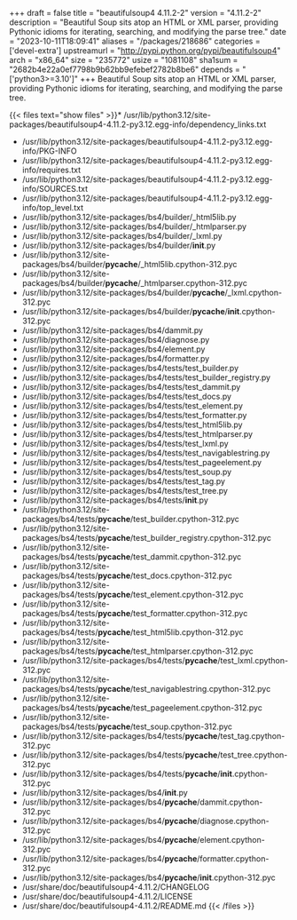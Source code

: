 +++
draft = false
title = "beautifulsoup4 4.11.2-2"
version = "4.11.2-2"
description = "Beautiful Soup sits atop an HTML or XML parser, providing Pythonic idioms for iterating, searching, and modifying the parse tree."
date = "2023-10-11T18:09:41"
aliases = "/packages/218686"
categories = ['devel-extra']
upstreamurl = "http://pypi.python.org/pypi/beautifulsoup4"
arch = "x86_64"
size = "235772"
usize = "1081108"
sha1sum = "2682b4e22a0ef7798b9b62bb9efebef2782b8be6"
depends = "['python3>=3.10']"
+++
Beautiful Soup sits atop an HTML or XML parser, providing Pythonic idioms for iterating, searching, and modifying the parse tree.

{{< files text="show files" >}}* /usr/lib/python3.12/site-packages/beautifulsoup4-4.11.2-py3.12.egg-info/dependency_links.txt
* /usr/lib/python3.12/site-packages/beautifulsoup4-4.11.2-py3.12.egg-info/PKG-INFO
* /usr/lib/python3.12/site-packages/beautifulsoup4-4.11.2-py3.12.egg-info/requires.txt
* /usr/lib/python3.12/site-packages/beautifulsoup4-4.11.2-py3.12.egg-info/SOURCES.txt
* /usr/lib/python3.12/site-packages/beautifulsoup4-4.11.2-py3.12.egg-info/top_level.txt
* /usr/lib/python3.12/site-packages/bs4/builder/_html5lib.py
* /usr/lib/python3.12/site-packages/bs4/builder/_htmlparser.py
* /usr/lib/python3.12/site-packages/bs4/builder/_lxml.py
* /usr/lib/python3.12/site-packages/bs4/builder/__init__.py
* /usr/lib/python3.12/site-packages/bs4/builder/__pycache__/_html5lib.cpython-312.pyc
* /usr/lib/python3.12/site-packages/bs4/builder/__pycache__/_htmlparser.cpython-312.pyc
* /usr/lib/python3.12/site-packages/bs4/builder/__pycache__/_lxml.cpython-312.pyc
* /usr/lib/python3.12/site-packages/bs4/builder/__pycache__/__init__.cpython-312.pyc
* /usr/lib/python3.12/site-packages/bs4/dammit.py
* /usr/lib/python3.12/site-packages/bs4/diagnose.py
* /usr/lib/python3.12/site-packages/bs4/element.py
* /usr/lib/python3.12/site-packages/bs4/formatter.py
* /usr/lib/python3.12/site-packages/bs4/tests/test_builder.py
* /usr/lib/python3.12/site-packages/bs4/tests/test_builder_registry.py
* /usr/lib/python3.12/site-packages/bs4/tests/test_dammit.py
* /usr/lib/python3.12/site-packages/bs4/tests/test_docs.py
* /usr/lib/python3.12/site-packages/bs4/tests/test_element.py
* /usr/lib/python3.12/site-packages/bs4/tests/test_formatter.py
* /usr/lib/python3.12/site-packages/bs4/tests/test_html5lib.py
* /usr/lib/python3.12/site-packages/bs4/tests/test_htmlparser.py
* /usr/lib/python3.12/site-packages/bs4/tests/test_lxml.py
* /usr/lib/python3.12/site-packages/bs4/tests/test_navigablestring.py
* /usr/lib/python3.12/site-packages/bs4/tests/test_pageelement.py
* /usr/lib/python3.12/site-packages/bs4/tests/test_soup.py
* /usr/lib/python3.12/site-packages/bs4/tests/test_tag.py
* /usr/lib/python3.12/site-packages/bs4/tests/test_tree.py
* /usr/lib/python3.12/site-packages/bs4/tests/__init__.py
* /usr/lib/python3.12/site-packages/bs4/tests/__pycache__/test_builder.cpython-312.pyc
* /usr/lib/python3.12/site-packages/bs4/tests/__pycache__/test_builder_registry.cpython-312.pyc
* /usr/lib/python3.12/site-packages/bs4/tests/__pycache__/test_dammit.cpython-312.pyc
* /usr/lib/python3.12/site-packages/bs4/tests/__pycache__/test_docs.cpython-312.pyc
* /usr/lib/python3.12/site-packages/bs4/tests/__pycache__/test_element.cpython-312.pyc
* /usr/lib/python3.12/site-packages/bs4/tests/__pycache__/test_formatter.cpython-312.pyc
* /usr/lib/python3.12/site-packages/bs4/tests/__pycache__/test_html5lib.cpython-312.pyc
* /usr/lib/python3.12/site-packages/bs4/tests/__pycache__/test_htmlparser.cpython-312.pyc
* /usr/lib/python3.12/site-packages/bs4/tests/__pycache__/test_lxml.cpython-312.pyc
* /usr/lib/python3.12/site-packages/bs4/tests/__pycache__/test_navigablestring.cpython-312.pyc
* /usr/lib/python3.12/site-packages/bs4/tests/__pycache__/test_pageelement.cpython-312.pyc
* /usr/lib/python3.12/site-packages/bs4/tests/__pycache__/test_soup.cpython-312.pyc
* /usr/lib/python3.12/site-packages/bs4/tests/__pycache__/test_tag.cpython-312.pyc
* /usr/lib/python3.12/site-packages/bs4/tests/__pycache__/test_tree.cpython-312.pyc
* /usr/lib/python3.12/site-packages/bs4/tests/__pycache__/__init__.cpython-312.pyc
* /usr/lib/python3.12/site-packages/bs4/__init__.py
* /usr/lib/python3.12/site-packages/bs4/__pycache__/dammit.cpython-312.pyc
* /usr/lib/python3.12/site-packages/bs4/__pycache__/diagnose.cpython-312.pyc
* /usr/lib/python3.12/site-packages/bs4/__pycache__/element.cpython-312.pyc
* /usr/lib/python3.12/site-packages/bs4/__pycache__/formatter.cpython-312.pyc
* /usr/lib/python3.12/site-packages/bs4/__pycache__/__init__.cpython-312.pyc
* /usr/share/doc/beautifulsoup4-4.11.2/CHANGELOG
* /usr/share/doc/beautifulsoup4-4.11.2/LICENSE
* /usr/share/doc/beautifulsoup4-4.11.2/README.md
{{< /files >}}